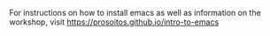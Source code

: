 For instructions on how to install emacs as well as information on the workshop, visit https://prosoitos.github.io/intro-to-emacs
